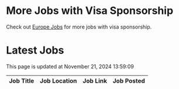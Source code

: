 # More Jobs with Visa Sponsorship

Check out [Europe Jobs](https://github.com/sureshparimi/europejobs#latest-jobs) for more jobs with visa sponsorship.

# Latest Jobs

This page is updated at November 21, 2024 13:59:09

| Job Title | Job Location | Job Link | Job Posted |
| --- | --- | --- | --- |
